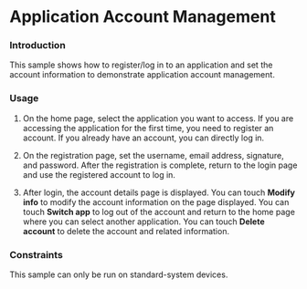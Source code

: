 # Application Account Management

### Introduction

This sample shows how to register/log in to an application and set the account information to demonstrate application account management.

### Usage

1. On the home page, select the application you want to access. If you are accessing the application for the first time, you need to register an account. If you already have an account, you can directly log in.

2. On the registration page, set the username, email address, signature, and password. After the registration is complete, return to the login page and use the registered account to log in.

3. After login, the account details page is displayed. You can touch **Modify info** to modify the account information on the page displayed. You can touch **Switch app** to log out of the account and return to the home page where you can select another application. You can touch **Delete account** to delete
   the account and related information.

### Constraints

This sample can only be run on standard-system devices.
